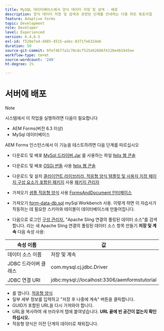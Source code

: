 ```yaml
---
title: MySQL 데이터베이스에서 양식 데이터 저장 및 검색 - 배포
description: 양식 데이터 저장 및 검색과 관련된 단계를 안내하는 다중 파트 튜토리얼
feature: Adaptive Forms
topic: Development
role: Developer
level: Experienced
version: 6.4,6.5
exl-id: f520e7a4-d485-4515-aebc-8371feb324eb
duration: 59
source-git-commit: 9fef4b77a2c70c8cf525d42686f4120e481945ee
workflow-type: tm+mt
source-wordcount: '249'
ht-degree: 1%

---
```


# 서버에 배포

>[!NOTE]
>
>시스템에서 이 작업을 실행하려면 다음이 필요합니다
>
>* AEM Forms(버전 6.3 이상)
>* MySql 데이터베이스

AEM Forms 인스턴스에서 이 기능을 테스트하려면 다음 단계를 따르십시오

* 다운로드 및 배포 [MySql 드라이버 Jar](assets/mysqldriver.jar) 를 사용하는 파일 [felix 웹 콘솔](http://localhost:4502/system/console/bundles)
* 다운로드 및 배포 [OSGi 번들](assets/SaveAndContinue.SaveAndContinue.core-1.0-SNAPSHOT.jar) 사용 [felix 웹 콘솔](http://localhost:4502/system/console/bundles)
* 다운로드 및 설치 [클라이언트 라이브러리, 적응형 양식 템플릿 및 사용자 지정 페이지 구성 요소가 포함된 패키지](assets/store-and-fetch-af-with-data.zip) 사용 [패키지 관리자](http://localhost:4502/crx/packmgr/index.jsp)
* 가져오기 [샘플 적응형 양식](assets/sample-adaptive-form.zip) 사용 [FormsAndDocument 인터페이스](http://localhost:4502/aem/forms.html/content/dam/formsanddocuments)

* 가져오기 [form-data-db.sql](assets/form-data-db.sql) mySql Workbench 사용. 이렇게 하면 이 자습서가 작동하는 데 필요한 스키마와 테이블이 데이터베이스에 만들어집니다.
* 다음으로 로그인 [구성 관리자.](http://localhost:4502/system/console/configMgr) &quot;Apache Sling 연결의 풀링된 데이터 소스&quot;를 검색합니다. 라는 새 Apache Sling 연결의 풀링된 데이터 소스 항목 만들기 **저장 및 계속** 다음 속성 사용:

| 속성 이름 | 값 |
| ------------------------|---------------------------------------|
| 데이터 소스 이름 | 저장 및 계속 |
| JDBC 드라이버 클래스 | com.mysql.cj.jdbc.Driver |
| JDBC 연결 URI | jdbc:mysql://localhost:3306/aemformstutorial |

* 를 엽니다. [적응형 양식](http://localhost:4502/content/dam/formsanddocuments/demostoreandretrieveformdata/jcr:content?wcmmode=disabled)
* 일부 세부 정보를 입력하고 &quot;저장 후 나중에 계속&quot; 버튼을 클릭합니다.
* GUID가 포함된 URL을 다시 가져와야 합니다.
* URL을 복사하여 새 브라우저 탭에 붙여넣습니다. **URL 끝에 빈 공간이 없는지 확인하십시오.**
* 적응형 양식은 이전 단계의 데이터로 채워집니다.
